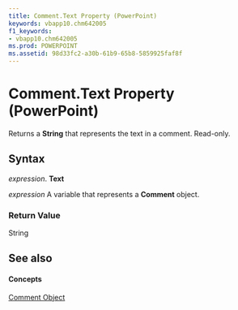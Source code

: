 ```yaml
---
title: Comment.Text Property (PowerPoint)
keywords: vbapp10.chm642005
f1_keywords:
- vbapp10.chm642005
ms.prod: POWERPOINT
ms.assetid: 98d33fc2-a30b-61b9-65b8-5859925faf8f
---
```



# Comment.Text Property (PowerPoint)

Returns a  **String** that represents the text in a comment. Read-only.


## Syntax

 _expression_. **Text**

 _expression_ A variable that represents a **Comment** object.


### Return Value

String


## See also


#### Concepts


[Comment Object](comment-object-powerpoint.md)

